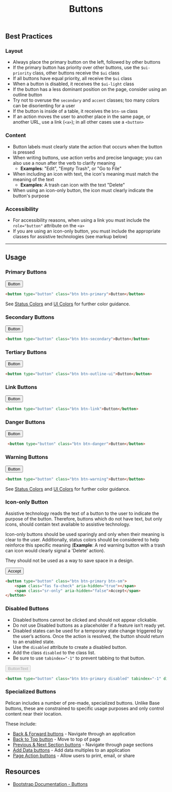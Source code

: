 ﻿---
title: Buttons
summary: Buttons are interactive elements that trigger actions.
tags: components, buttons
layout: guide
eleventyNavigation:
  key: Buttons
  parent: Components
  order: 60
  excerpt: Buttons are interactive elements that trigger actions.
  img: /img/illustrations/illus-buttons.svg
---

## Best Practices

### Layout

- Always place the primary button on the left, followed by other buttons
- If the primary button has priority over other buttons, use the `$ui-priority` class, other buttons receive the `$ui` class
- If all buttons have equal priority, all receive the `$ui` class
- When a button is disabled, it receives the `$ui-light` class
- If the button has a less dominant position on the page, consider using an outline button
- Try not to overuse the `secondary` and `accent` classes; too many colors can be disorienting for a user
- If the button is inside of a table, it receives the `btn-sm` class
- If an action moves the user to another place in the same page, or another URL, use a link (`<a>`); in all other cases use a `<button>`

### Content

- Button labels must clearly state the action that occurs when the button is pressed
- When writing buttons, use action verbs and precise language; you can also use a noun after the verb to clarify meaning
  - **Examples**: "Edit", "Empty Trash", or "Go to File"
- When including an icon with text, the icon's meaning must match the meaning of the text
  - **Examples**: A trash can icon with the text "Delete"
- When using an icon-only button, the icon must clearly indicate the button's purpose

### Accessibility

- For accessibility reasons, when using a link you must include the `role="button"` attribute on the `<a>`
- If you are using an icon-only button, you must include the appropriate classes for assistive technologies (see markup below)

<hr>

## Usage

### Primary Buttons

<button type="button" class="btn btn-primary">Button</button>

```html
<button type="button" class="btn btn-primary">Button</button>
```

See [Status Colors](/foundation/status-colors) and [UI Colors](/foundation/ui-colors) for further color guidance.

### Secondary Buttons

<button type="button" class="btn btn-secondary">Button</button>

```html
<button type="button" class="btn btn-secondary">Button</button>
```

### Tertiary Buttons

<button type="button" class="btn btn-outline-ui">Button</button>

```html
<button type="button" class="btn btn-outline-ui">Button</button>
```

### Link Buttons

 <button type="button" class="btn btn-link">Button</button>

```html
<button type="button" class="btn btn-link">Button</button>
```

### Danger Buttons

<button type="button" class="btn btn-danger">Button</button>

```html
 <button type="button" class="btn btn-danger">Button</button>
```

### Warning Buttons

<button type="button" class="btn btn-warning">Button</button>

```html
<button type="button" class="btn btn-warning">Button</button>
```

See [Status Colors](/foundation/status-colors) and [UI Colors](/foundation/ui-colors) for further color guidance.

### Icon-only Button
Assistive technology reads the text of a button to the user to indicate the purpose of the button. Therefore, buttons which do not have text, but only icons, should contain text available to assistive technology.

Icon-only buttons should be used sparingly and only when their meaning is clear to the user. Additionally, status colors should be considered to help reinforce this specific meaning (**Example**: A red warning button with a trash can icon would clearly signal a 'Delete' action).

They should not be used as a way to save space in a design.


<button type="button" class="btn btn-primary btn-sm">
    <span class="fas fa-check" aria-hidden="true"></span>
    <span class="sr-only" aria-hidden="false">Accept</span>
</button>

```html
<button type="button" class="btn btn-primary btn-sm">
    <span class="fas fa-check" aria-hidden="true"></span>
    <span class="sr-only" aria-hidden="false">Accept</span>
</button>
```

### Disabled Buttons

- Disabled buttons cannot be clicked and should not appear clickable.
- Do not use Disabled buttons as a placeholder if a feature isn’t ready yet.
- Disabled states can be used for a temporary state change triggered by the user’s actions. Once the action is resolved, the button should return to an enabled state.
- Use the `disabled` attribute to create a disabled button.
- Add the class `disabled` to the class list.
- Be sure to use `tabindex="-1"` to prevent tabbing to that button.

<button type="button" class="btn btn-primary disabled" tabindex="-1" disabled>ButtonText</button>

```html
<button type="button" class="btn btn-primary disabled" tabindex="-1" disabled>ButtonText</button>
```

### Specialized Buttons
Pelican includes a number of pre-made, specialized buttons. Unlike Base buttons, these are constrained to specific usage purposes and only control content near their location.

These include:

- [Back & Forward buttons](/components/back-and-forward-buttons) - Navigate through an application
- [Back to Top button](/components/back-to-top-button) - Move to top of page
- [Previous & Next Section buttons](/components/previous-and-next-buttons)  - Navigate through page sections
- [Add Data buttons](/components/add-data-button) - Add data multiples to an application
- [Page Action buttons](/components/page-actions-button) - Allow users to print, email, or share

## Resources

- <a href="https://getbootstrap.com/docs/4.5/components/buttons/" target="_blank">Bootstrap Documentation - Buttons</a>
